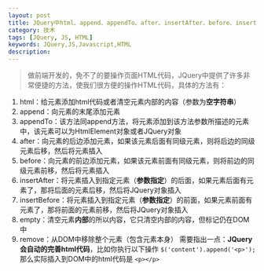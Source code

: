 ```yaml
---
layout: post
title: JQuery中html、append、appendTo、after、insertAfter、before、insertBefore、empty、remove系列方法的使用
category: 技术
tags: [JQuery, JS, HTML]
keywords: JQuery,JS,Javascript,HTML
description:
---
```


>做前端开发的，免不了的要操作页面HTML代码，JQuery中提供了许多非常便捷的方法，使我们很方便的操作HTML代码，具体的方法有：

1. html：给元素添加html代码或者清空元素内部的内容（参数为**空字符串**）
2. append：向元素的末尾添加元素
3. appendTo：该方法同append方法，将元素添加到该方法参数所描述的元素中，该元素可以为HtmlElement对象或者JQuery对象
4. after：向元素的后边添加元素，如果该元素后面有同级元素，则将后边的同级元素后移，然后将元素插入
5. before：向元素的前边添加元素，如果该元素前面有同级元素，则将前边的同级元素前移，然后将元素插入
6. insertAfter：将元素插入到指定元素（**参数指定**）的后面，如果元素后面有元素了，那将后面的元素后移，然后将JQuery对象插入
7. insertBefore：将元素插入到指定元素（**参数指定**）的前面，如果元素前面有元素了，那将前面的元素前移，然后将JQuery对象插入
8. empty：清空元素**内部**的所以内容，它只清空内部的内容，但标记仍在DOM中
9. remove：从DOM中移除整个元素（包含元素本身）
需要指出一点：**JQuery会自动的完善html代码**，比如你执行以下操作
`$('content').append('<p>');`
那么实际插入到DOM中的html代码是
`<p></p>`
